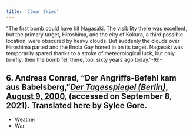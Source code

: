 ```yaml
---
title: 'Clear Skies'
---
```


“The first bomb could have hit Nagasaki. The visibility there was excellent, but the primary target, Hiroshima, and the city of Kokura, a third possible location, were obscured by heavy clouds. But suddenly the clouds over Hiroshima parted and the Enola Gay honed in on its target. Nagasaki was temporarily spared thanks to a stroke of meteorological luck, but only briefly: then the bomb fell there, too, sixty years ago today.”-!6!-
## **6.** Andreas Conrad, “Der Angriffs-Befehl kam aus Babelsberg,”[_Der Tagesspiegel (Berlin)_, August 9, 2000,](https://www.tagesspiegel.de/berlin/der-angriffs-befehl-kam-aus-babelsberg/631760.html) (accessed on September 8, 2021). Translated here by Sylee Gore.

* Weather
* War




